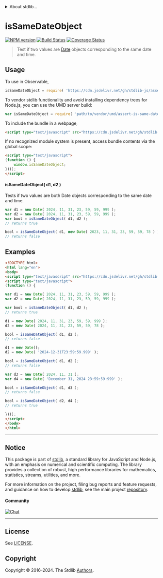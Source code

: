 <!--

@license Apache-2.0

Copyright (c) 2024 The Stdlib Authors.

Licensed under the Apache License, Version 2.0 (the "License");
you may not use this file except in compliance with the License.
You may obtain a copy of the License at

   http://www.apache.org/licenses/LICENSE-2.0

Unless required by applicable law or agreed to in writing, software
distributed under the License is distributed on an "AS IS" BASIS,
WITHOUT WARRANTIES OR CONDITIONS OF ANY KIND, either express or implied.
See the License for the specific language governing permissions and
limitations under the License.

-->


<details>
  <summary>
    About stdlib...
  </summary>
  <p>We believe in a future in which the web is a preferred environment for numerical computation. To help realize this future, we've built stdlib. stdlib is a standard library, with an emphasis on numerical and scientific computation, written in JavaScript (and C) for execution in browsers and in Node.js.</p>
  <p>The library is fully decomposable, being architected in such a way that you can swap out and mix and match APIs and functionality to cater to your exact preferences and use cases.</p>
  <p>When you use stdlib, you can be absolutely certain that you are using the most thorough, rigorous, well-written, studied, documented, tested, measured, and high-quality code out there.</p>
  <p>To join us in bringing numerical computing to the web, get started by checking us out on <a href="https://github.com/stdlib-js/stdlib">GitHub</a>, and please consider <a href="https://opencollective.com/stdlib">financially supporting stdlib</a>. We greatly appreciate your continued support!</p>
</details>

# isSameDateObject

[![NPM version][npm-image]][npm-url] [![Build Status][test-image]][test-url] [![Coverage Status][coverage-image]][coverage-url] <!-- [![dependencies][dependencies-image]][dependencies-url] -->

> Test if two values are [Date](https://developer.mozilla.org/en-US/docs/Web/JavaScript/Reference/Global_Objects/Date) objects corresponding to the same date and time.



<section class="usage">

## Usage

To use in Observable,

```javascript
isSameDateObject = require( 'https://cdn.jsdelivr.net/gh/stdlib-js/assert-is-same-date-object@v0.1.0-umd/browser.js' )
```

To vendor stdlib functionality and avoid installing dependency trees for Node.js, you can use the UMD server build:

```javascript
var isSameDateObject = require( 'path/to/vendor/umd/assert-is-same-date-object/index.js' )
```

To include the bundle in a webpage,

```html
<script type="text/javascript" src="https://cdn.jsdelivr.net/gh/stdlib-js/assert-is-same-date-object@v0.1.0-umd/browser.js"></script>
```

If no recognized module system is present, access bundle contents via the global scope:

```html
<script type="text/javascript">
(function () {
    window.isSameDateObject;
})();
</script>
```

#### isSameDateObject( d1, d2 )

Tests if two values are both Date objects corresponding to the same date and time.

```javascript
var d1 = new Date( 2024, 11, 31, 23, 59, 59, 999 );
var d2 = new Date( 2024, 11, 31, 23, 59, 59, 999 );
var bool = isSameDateObject( d1, d2 );
// returns true

bool = isSameDateObject( d1, new Date( 2023, 11, 31, 23, 59, 59, 78 ) );
// returns false
```

</section>

<!-- /.usage -->

<section class="examples">

## Examples

<!-- eslint no-undef: "error" -->

```html
<!DOCTYPE html>
<html lang="en">
<body>
<script type="text/javascript" src="https://cdn.jsdelivr.net/gh/stdlib-js/assert-is-same-date-object@v0.1.0-umd/browser.js"></script>
<script type="text/javascript">
(function () {

var d1 = new Date( 2024, 11, 31, 23, 59, 59, 999 );
var d2 = new Date( 2024, 11, 31, 23, 59, 59, 999 );

var bool = isSameDateObject( d1, d2 );
// returns true

d1 = new Date( 2024, 11, 31, 23, 59, 59, 999 );
d2 = new Date( 2024, 11, 31, 23, 59, 59, 78 );

bool = isSameDateObject( d1, d2 );
// returns false

d1 = new Date();
d2 = new Date( '2024-12-31T23:59:59.999' );

bool = isSameDateObject( d1, d2 );
// returns false

var d3 = new Date( 2024, 11, 31 );
var d4 = new Date( 'December 31, 2024 23:59:59:999' );

bool = isSameDateObject( d1, d3 );
// returns false

bool = isSameDateObject( d2, d4 );
// returns true

})();
</script>
</body>
</html>
```

</section>

<!-- /.examples -->

<section class="main-repo" >

* * *

## Notice

This package is part of [stdlib][stdlib], a standard library for JavaScript and Node.js, with an emphasis on numerical and scientific computing. The library provides a collection of robust, high performance libraries for mathematics, statistics, streams, utilities, and more.

For more information on the project, filing bug reports and feature requests, and guidance on how to develop [stdlib][stdlib], see the main project [repository][stdlib].

#### Community

[![Chat][chat-image]][chat-url]

---

## License

See [LICENSE][stdlib-license].


## Copyright

Copyright &copy; 2016-2024. The Stdlib [Authors][stdlib-authors].

</section>

<!-- /.stdlib -->

<!-- Section for all links. Make sure to keep an empty line after the `section` element and another before the `/section` close. -->

<section class="links">

[npm-image]: http://img.shields.io/npm/v/@stdlib/assert-is-same-date-object.svg
[npm-url]: https://npmjs.org/package/@stdlib/assert-is-same-date-object

[test-image]: https://github.com/stdlib-js/assert-is-same-date-object/actions/workflows/test.yml/badge.svg?branch=v0.1.0
[test-url]: https://github.com/stdlib-js/assert-is-same-date-object/actions/workflows/test.yml?query=branch:v0.1.0

[coverage-image]: https://img.shields.io/codecov/c/github/stdlib-js/assert-is-same-date-object/main.svg
[coverage-url]: https://codecov.io/github/stdlib-js/assert-is-same-date-object?branch=main

<!--

[dependencies-image]: https://img.shields.io/david/stdlib-js/assert-is-same-date-object.svg
[dependencies-url]: https://david-dm.org/stdlib-js/assert-is-same-date-object/main

-->

[chat-image]: https://img.shields.io/gitter/room/stdlib-js/stdlib.svg
[chat-url]: https://app.gitter.im/#/room/#stdlib-js_stdlib:gitter.im

[stdlib]: https://github.com/stdlib-js/stdlib

[stdlib-authors]: https://github.com/stdlib-js/stdlib/graphs/contributors

[umd]: https://github.com/umdjs/umd
[es-module]: https://developer.mozilla.org/en-US/docs/Web/JavaScript/Guide/Modules

[deno-url]: https://github.com/stdlib-js/assert-is-same-date-object/tree/deno
[deno-readme]: https://github.com/stdlib-js/assert-is-same-date-object/blob/deno/README.md
[umd-url]: https://github.com/stdlib-js/assert-is-same-date-object/tree/umd
[umd-readme]: https://github.com/stdlib-js/assert-is-same-date-object/blob/umd/README.md
[esm-url]: https://github.com/stdlib-js/assert-is-same-date-object/tree/esm
[esm-readme]: https://github.com/stdlib-js/assert-is-same-date-object/blob/esm/README.md
[branches-url]: https://github.com/stdlib-js/assert-is-same-date-object/blob/main/branches.md

[stdlib-license]: https://raw.githubusercontent.com/stdlib-js/assert-is-same-date-object/main/LICENSE

</section>

<!-- /.links -->